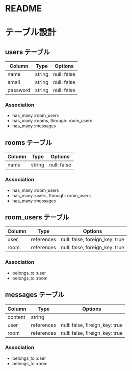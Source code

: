 # README

# テーブル設計

## users テーブル

| Column    | Type    | Options     |
| --------- | ------- | ------------|
| name      | string  | null: false |
| email     | string  | null: false |
| password  | string  | null: false |

### Association 

- has_many :room_users
- has_many :rooms, through: room_users
- has_many :messages

## rooms テーブル

| Column    | Type    | Options     |
| --------- | ------- | ------------|
| name      | string  | null: false |

### Association 

- has_many :room_users
- has_many :users, through: room_users
- has_many :messages

## room_users テーブル

| Column    | Type       | Options                        |
| --------- | ---------- | ------------------------------ |
| user      | references | null: false, foreign_key: true |
| room      | references | null: false, foreign_key: true |

### Association 

- belongs_to :user
- belongs_to :room

## messages テーブル

| Column    | Type       | Options                        |
| --------- | ---------- | ------------------------------ |
| content   | string     |                                |
| user      | references | null: false, fireign_key: true |
| room      | references | null: false, fireign_key: true |

### Association 

- belongs_to :user
- belongs_to :room
